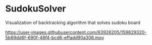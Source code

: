 # SudokuSolver
Visualization of backtracking algorithm that solves sudoku board


https://user-images.githubusercontent.com/63926205/159829320-5b69dd6f-690f-48f4-bcd6-effadd90a306.mov



